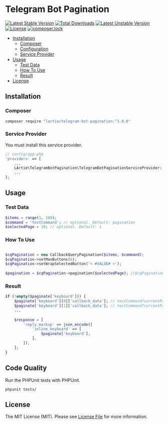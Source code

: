 # Telegram Bot Pagination

[![Latest Stable Version](https://poser.pugx.org/lartie/telegram-bot-pagination/v/stable)](https://packagist.org/packages/lartie/telegram-bot-pagination)
[![Total Downloads](https://poser.pugx.org/lartie/telegram-bot-pagination/downloads)](https://packagist.org/packages/lartie/telegram-bot-pagination)
[![Latest Unstable Version](https://poser.pugx.org/lartie/telegram-bot-pagination/v/unstable)](https://packagist.org/packages/lartie/telegram-bot-pagination)
[![License](https://poser.pugx.org/lartie/telegram-bot-pagination/license)](https://packagist.org/packages/lartie/telegram-bot-pagination)
[![composer.lock](https://poser.pugx.org/lartie/telegram-bot-pagination/composerlock)](https://packagist.org/packages/lartie/telegram-bot-pagination)

- [Installation](#installation)
    - [Composer](#composer)
    - [Configuration](#configuration)
    - [Service Provider](#service-provider)
- [Usage](#usage)
    - [Test Data](#test-data)
    - [How To Use](#how-to-use)
    - [Result](#result)
- [License](#license)

## Installation

### Composer
```bash
composer require "lartie/telegram-bot-pagination:^1.0.0"
```

### Service Provider

You must install this service provider.
```php
// config/app.php
'providers' => [
    ...
    LArtie\TelegramBotPagination\TelegramBotPaginationServiceProvider::class,
    ...
];
```

## Usage

### Test Data
```php
$items = range(1, 100); 
$command = 'testCommand'; // optional. Default: pagination
$selectedPage = 10; // optional. Default: 1
```

### How To Use
```php

$cqPagination = new CallbackQueryPagination($items, $command);
$cqPagination->setMaxButtons(6);
$cqPagination->setWrapSelectedButton('< #VALUE# >');
    
$pagination = $cqPagination->pagination($selectedPage); //$cqPagination->setSelectedPage($selectedPage);

```

### Result
```php
if (!empty($paginate['keyboard'])) {
    $paginate['keyboard'][0]['callback_data']; // testCommand?currentPage10=&nextPage=1
    $paginate['keyboard'][1]['callback_data']; // testCommand?currentPage10=&nextPage=9
    ...
    
    $response = [
        'reply_markup' => json_encode([
            'inline_keyboard' => [
                $paginate['keyboard'],
            ],
        ]),
    ];
}
```

## Code Quality

Run the PHPUnit tests with PHPUnit. 

    phpunit tests/


## License

The MIT License (MIT). Please see [License File](LICENSE.md) for more information.
